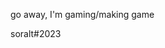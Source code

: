 go away, I'm gaming/making game


soralt#2023

<!---
soralt/soralt is a ✨ special ✨ repository because its `README.md` (this file) appears on your GitHub profile.
You can click the Preview link to take a look at your changes.
--->
